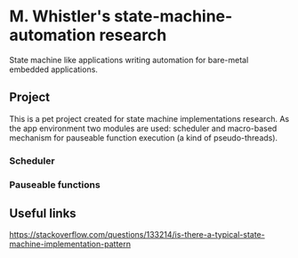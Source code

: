 # M. Whistler's state-machine-automation research
State machine like applications writing automation for bare-metal embedded applications.

## Project
This is a pet project created for state machine implementations research. 
As the app environment two modules are used: scheduler and macro-based mechanism for pauseable function execution (a kind of pseudo-threads).

### Scheduler

### Pauseable functions

## Useful links
https://stackoverflow.com/questions/133214/is-there-a-typical-state-machine-implementation-pattern
